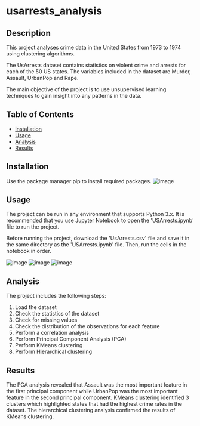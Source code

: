 # usarrests_analysis

## Description

This project analyses crime data in the United States from 1973 to 1974 using clustering algorithms.

The UsArrests dataset contains statistics on violent crime and arrests for each of the 50 US states.
The variables included in the dataset are Murder, Assault, UrbanPop and Rape.

The main objective of the project is to use unsupervised learning techniques to gain insight into any patterns in the data.

## Table of Contents
* [Installation](#installation)
* [Usage](#usage)
* [Analysis](#analysis)
* [Results](#results)

## Installation<a name="installation"></a>

Use the package manager pip to install required packages.
![image](https://user-images.githubusercontent.com/67997413/220016690-148c2760-7316-4555-bc49-ca6221722cad.png)

## Usage<a name="usage"></a>

The project can be run in any environment that supports Python 3.x.
It is recommended that you use Jupyter Notebook to open the 'USArrests.ipynb' file to run the project.

Before running the project, download the 'UsArrests.csv' file and save it in the same directory as the 'USArrests.ipynb' file.
Then, run the cells in the notebook in order.

![image](https://user-images.githubusercontent.com/67997413/220017349-3a497c51-c952-452b-bd9f-4c6f7674a1e4.png)
![image](https://user-images.githubusercontent.com/67997413/220017706-427fdba8-35ac-45ea-a1b0-f4ef734f7ece.png)
![image](https://user-images.githubusercontent.com/67997413/220017823-6677b753-258f-4366-95b5-2080348c6891.png)


## Analysis<a name="analysis"></a>

The project includes the following steps:

1. Load the dataset
2. Check the statistics of the dataset
3. Check for missing values
4. Check the distribution of the observations for each feature
5. Perform a correlation analysis
6. Perform Principal Component Analysis (PCA)
7. Perform KMeans clustering
8. Perform Hierarchical clustering

## Results<a name="results"></a>

The PCA analysis revealed that Assault was the most important feature in the 
first principal component while UrbanPop was the most important feature in the second principal component.
KMeans clustering identified 3 clusters which highlighted states that had the highest crime rates in the dataset.
The hierarchical clustering analysis confirmed the results of KMeans clustering.

